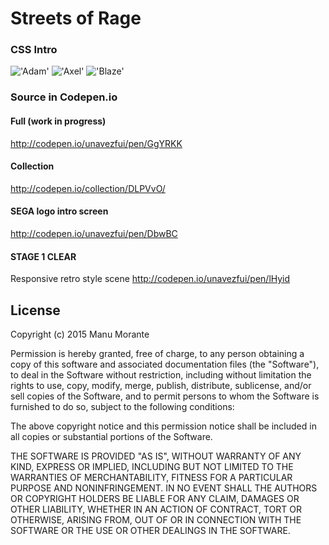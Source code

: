 # Streets of Rage
### CSS Intro

!['Adam'](https://dl.dropboxusercontent.com/u/3256489/codepen/streets-of-rage/adam.png)
!['Axel'](https://dl.dropboxusercontent.com/u/3256489/codepen/streets-of-rage/axel.png)
!['Blaze'](https://dl.dropboxusercontent.com/u/3256489/codepen/streets-of-rage/blaze.png)

### Source in Codepen.io

#### Full (work in progress)
http://codepen.io/unavezfui/pen/GgYRKK

#### Collection
http://codepen.io/collection/DLPVvO/

#### SEGA logo intro screen
http://codepen.io/unavezfui/pen/DbwBC

#### STAGE 1 CLEAR
Responsive retro style scene
http://codepen.io/unavezfui/pen/lHyid

## License

Copyright (c) 2015 Manu Morante

Permission is hereby granted, free of charge, to any person obtaining a copy of this software and associated documentation files (the "Software"), to deal in the Software without restriction, including without limitation the rights to use, copy, modify, merge, publish, distribute, sublicense, and/or sell copies of the Software, and to permit persons to whom the Software is furnished to do so, subject to the following conditions:

The above copyright notice and this permission notice shall be included in all copies or substantial portions of the Software.

THE SOFTWARE IS PROVIDED "AS IS", WITHOUT WARRANTY OF ANY KIND, EXPRESS OR IMPLIED, INCLUDING BUT NOT LIMITED TO THE WARRANTIES OF MERCHANTABILITY, FITNESS FOR A PARTICULAR PURPOSE AND NONINFRINGEMENT. IN NO EVENT SHALL THE AUTHORS OR COPYRIGHT HOLDERS BE LIABLE FOR ANY CLAIM, DAMAGES OR OTHER LIABILITY, WHETHER IN AN ACTION OF CONTRACT, TORT OR OTHERWISE, ARISING FROM, OUT OF OR IN CONNECTION WITH THE SOFTWARE OR THE USE OR OTHER DEALINGS IN THE SOFTWARE.
